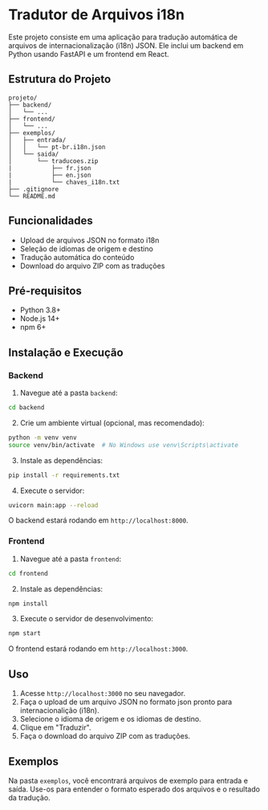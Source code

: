 # Tradutor de Arquivos i18n

Este projeto consiste em uma aplicação para tradução automática de arquivos de internacionalização (i18n) JSON. Ele inclui um backend em Python usando FastAPI e um frontend em React.

## Estrutura do Projeto
```
projeto/
├── backend/
│   └── ...
├── frontend/
│   └── ...
├── exemplos/
│   ├── entrada/
│   │   └── pt-br.i18n.json
│   └── saida/
│       └── traducoes.zip
|           ├── fr.json
|           ├── en.json
|           └── chaves_i18n.txt
├── .gitignore
└── README.md
```

## Funcionalidades

- Upload de arquivos JSON no formato i18n
- Seleção de idiomas de origem e destino
- Tradução automática do conteúdo
- Download do arquivo ZIP com as traduções

## Pré-requisitos

- Python 3.8+
- Node.js 14+
- npm 6+

## Instalação e Execução

### Backend

1. Navegue até a pasta `backend`:
```bash
cd backend
```

2. Crie um ambiente virtual (opcional, mas recomendado):
```bash
python -m venv venv
source venv/bin/activate  # No Windows use venv\Scripts\activate
```

3. Instale as dependências:
```bash
pip install -r requirements.txt
```

4. Execute o servidor:
```bash
uvicorn main:app --reload
```

O backend estará rodando em `http://localhost:8000`.

### Frontend
1. Navegue até a pasta `frontend`:
```bash
cd frontend
```

2. Instale as dependências:
```bash
npm install
```

3. Execute o servidor de desenvolvimento:
```bash
npm start
```

O frontend estará rodando em `http://localhost:3000`.

## Uso

1. Acesse `http://localhost:3000` no seu navegador.
2. Faça o upload de um arquivo JSON no formato json pronto para internacionalição (i18n).
3. Selecione o idioma de origem e os idiomas de destino.
4. Clique em "Traduzir".
5. Faça o download do arquivo ZIP com as traduções.

## Exemplos

Na pasta `exemplos`, você encontrará arquivos de exemplo para entrada e saída. Use-os para entender o formato esperado dos arquivos e o resultado da tradução.